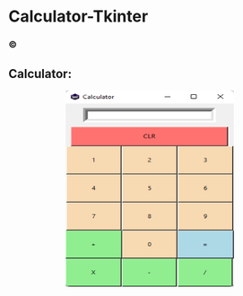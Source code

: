 # Calculator-Tkinter

### ©

## Calculator:
<center>
  <img src="https://github.com/ShreyashSomvanshi/Calculator-Tkinter/blob/main/images/calc.png" alt="Calculator" width="300" height="350">
</center>
